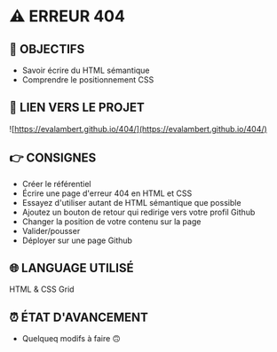 # ⚠️ ERREUR 404

## 🎯 OBJECTIFS

- Savoir écrire du HTML sémantique
- Comprendre le positionnement CSS

## 🔗 LIEN VERS LE PROJET

![https://evalambert.github.io/404/](https://evalambert.github.io/404/)

## 👉 CONSIGNES

- Créer le référentiel
- Écrire une page d'erreur 404 en HTML et CSS
- Essayez d'utiliser autant de HTML sémantique que possible
- Ajoutez un bouton de retour qui redirige vers votre profil Github
- Changer la position de votre contenu sur la page
- Valider/pousser
- Déployer sur une page Github

## 🌐 LANGUAGE UTILISÉ

HTML & CSS Grid

## ⏰ ÉTAT D'AVANCEMENT

- Quelqueq modifs à faire 🙃
